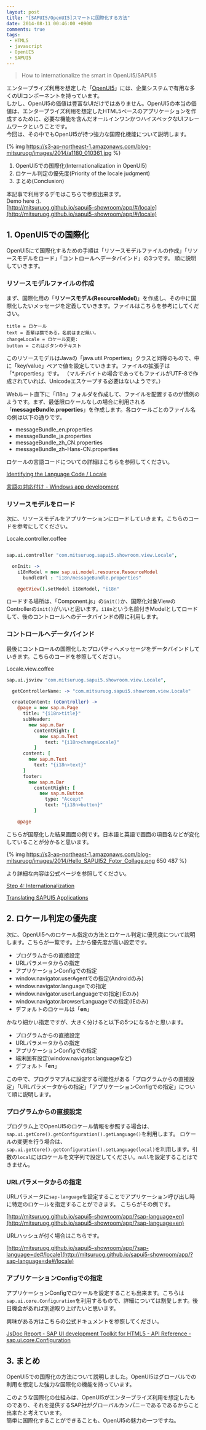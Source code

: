 ```yaml
---
layout: post
title: "[SAPUI5/OpenUI5]スマートに国際化する方法"
date: 2014-08-11 00:46:00 +0900
comments: true
tags:
 - HTML5
 - javascript
 - OpenUI5
 - SAPUI5
---
```


> How to internationalize the smart in OpenUI5/SAPUI5

エンタープライズ利用を想定した「[OpenUI5](http://sap.github.io/openui5/)」には、企業システムで有用な多くのUIコンポーネントを持っています。   
しかし、OpenUI5の価値は豊富なUIだけではありません。OpenUI5の本当の価値は、エンタープライズ利用を想定したHTML5ベースのアプリケーションを作成するために、必要な機能を含んだオールインワンかつハイスペックなUIフレームワークということです。  
今回は、その中でもOpenUI5が持つ強力な国際化機能について説明します。

<!-- more -->

{% img https://s3-ap-northeast-1.amazonaws.com/blog-mitsuruog/images/2014/a1180_010361.jpg %}

1.  OpenUI5での国際化(Internationalization in OpenUI5)
2.  ロケール判定の優先度(Priority of the locale judgment)
3.  まとめ(Conclusion)

本記事で利用するデモはこちらで参照出来ます。   
Demo here :).  
[http://mitsuruog.github.io/sapui5-showroom/app/#/locale](http://mitsuruog.github.io/sapui5-showroom/app/#/locale)

## 1. OpenUI5での国際化

OpenUI5にて国際化するための手順は「リソースモデルファイルの作成」「リソースモデルをロード」「コントロールへデータバインド」の3つです。
順に説明していきます。

### リソースモデルファイルの作成


まず、国際化用の「**リソースモデル(ResourceModel)**」を作成し、その中に国際化したいメッセージを定義していきます。ファイルはこちらを参考にしてください。

```
title = ロケール
text = 吾輩は猫である。名前はまだ無い。
changeLocale = ロケール変更:
button = これはボタンのテキスト
```

このリソースモデルはJavaの「java.util.Properties」クラスと同等のもので、中に「key/value」ペアで値を設定していきます。ファイルの拡張子は「*.properties」です。
（マルチバイトの場合であってもファイルがUTF-8で作成されていれば、Unicodeエスケープする必要はないようです。）

Webルート直下に「i18n」フォルダを作成して、ファイルを配置するのが慣例のようです。まず、最低限ロケールなしの場合に利用される「**messageBundle.properties**」を作成します。各ロケールごとのファイル名の例は以下の通りです。

*   messageBundle_en.properties
*   messageBundle_ja.properties
*   messageBundle_zh_CN.properties
*   messageBundle_zh-Hans-CN.properties

ロケールの言語コードについての詳細はこちらを参照してください。

[Identifying the Language Code / Locale](https://openui5.hana.ondemand.com/#docs/guide/91f21f176f4d1014b6dd926db0e91070.html)

[言語の対応付け - Windows app development](http://msdn.microsoft.com/ja-jp/library/windows/apps/jj673578.aspx)

### リソースモデルをロード

次に、リソースモデルをアプリケーションにロードしていきます。こちらのコードを参考にしてください。

Locale.controller.coffee
```coffee

sap.ui.controller "com.mitsuruog.sapui5.showroom.view.Locale",

  onInit: ->
    i18nModel = new sap.ui.model.resource.ResourceModel
      bundleUrl : "i18n/messageBundle.properties"

    @getView().setModel i18nModel, "i18n"
```

ロードする場所は、「Component.js」の`init()`か、国際化対象ViewのControllerの`init()`がいいと思います。`i18n`という名前付きModelとしてロードして、後のコントロールへのデータバインドの際に利用します。

### コントロールへデータバインド

最後にコントロールの国際化したプロパティへメッセージをデータバインドしていきます。こちらのコードを参照してください。

Locale.view.coffee
```coffee
sap.ui.jsview "com.mitsuruog.sapui5.showroom.view.Locale",

  getControllerName: -> "com.mitsuruog.sapui5.showroom.view.Locale"

  createContent: (oController) ->
    @page = new sap.m.Page
      title: "{i18n>title}"
      subHeader:
        new sap.m.Bar
          contentRight: [
            new sap.m.Text
              text: "{i18n>changeLocale}"
          ]
      content: [
        new sap.m.Text
          text: "{i18n>text}"
      ]
      footer:
        new sap.m.Bar
          contentRight: [
            new sap.m.Button
              type: "Accept"
              text: "{i18n>button}"
          ]

    @page
```

こちらが国際化した結果画面の例です。日本語と英語で画面の項目名などが変化していることが分かると思います。

{% img https://s3-ap-northeast-1.amazonaws.com/blog-mitsuruog/images/2014/Hello_SAPUI52_Fotor_Collage.png 650 487 %}

より詳細な内容は公式ページを参照してください。

[Step 4: Internationalization](https://openui5.hana.ondemand.com/#docs/guide/b6d1a9511f994b3a86e2f34a32e40a34.html)

[Translating SAPUI5 Applications](https://openui5.hana.ondemand.com/#docs/guide/91f217c46f4d1014b6dd926db0e91070.html)

## 2. ロケール判定の優先度

次に、OpenUI5へのロケール指定の方法とロケール判定に優先度について説明します。こちらが一覧です。上から優先度が高い設定です。

*   プログラムからの直接設定
*   URLパラメータからの指定
*   アプリケーションConfigでの指定
*   window.navigator.userAgentでの指定(Androidのみ)
*   window.navigator.languageでの指定
*   window.navigator.userLanguageでの指定(IEのみ)
*   window.navigator.browserLanguageでの指定(IEのみ)
*   デフォルトのロケールは「**en**」

かなり細かい指定ですが、大きく分けると以下の5つになるかと思います。

*   プログラムからの直接設定
*   URLパラメータからの指定
*   アプリケーションConfigでの指定
*   端末固有設定(window.navigator.languageなど)
*   デフォルト「**en**」

この中で、プログラマブルに設定する可能性がある「プログラムからの直接設定」「URLパラメータからの指定」「アプリケーションConfigでの指定」について順に説明します。


### プログラムからの直接設定

プログラム上でOpenUI5のロケール情報を参照する場合は、`sap.ui.getCore().getConfiguration().getLanguage()`を利用します。
ロケールの変更を行う場合は、`sap.ui.getCore().getConfiguration().setLanguage(local)`を利用します。引数の`local`にはロケールを文字列で設定してください。`null`を設定することはできません。

### URLパラメータからの指定

URLパラメータに`sap-language`を設定することでアプリケーション呼び出し時に特定のロケールを指定することができます。
こちらがその例です。

[http://mitsuruog.github.io/sapui5-showroom/app/?sap-language=en](http://mitsuruog.github.io/sapui5-showroom/app/?sap-language=en)

URLハッシュが付く場合はこちらです。

[http://mitsuruog.github.io/sapui5-showroom/app/?sap-language=de#/locale](http://mitsuruog.github.io/sapui5-showroom/app/?sap-language=de#/locale)


### アプリケーションConfigでの指定

アプリケーションConfigでロケールを設定することも出来ます。こちらは`sap.ui.core.Configuration`を利用するもので、詳細については割愛します。後日機会があれば別途取り上げたいと思います。

興味がある方はこちらの公式ドキュメントを参照してください。

[JsDoc Report - SAP UI development Toolkit for HTML5 - API Reference - sap.ui.core.Configuration](https://openui5.hana.ondemand.com/docs/api/symbols/sap.ui.core.Configuration.html)

## 3. まとめ

OpenUI5での国際化の方法について説明しました。OpenUI5はグローバルでの利用を想定した強力な国際化の機能を持っています。

このような国際化の仕組みは、OpenUI5がエンタープライズ利用を想定したものであり、それを提供するSAP社がグローバルカンパニーであるであるからこと出来たと考えています。  
簡単に国際化することができることも、OpenUI5の魅力の一つですね。
